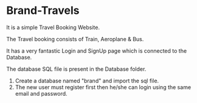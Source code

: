 # Brand-Travels

It is a simple Travel Booking Website.

The Travel booking consists of Train, Aeroplane & Bus.

It has a very fantastic Login and SignUp page which is connected to the Database.

The database SQL file is present in the Database folder.

1) Create a database named "brand" and import the sql file.
2) The new user must register first then he/she can login using the same email and password.

